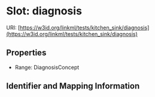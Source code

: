 # Slot: diagnosis

URI: [https://w3id.org/linkml/tests/kitchen_sink/diagnosis](https://w3id.org/linkml/tests/kitchen_sink/diagnosis)



<!-- no inheritance hierarchy -->


## Properties

 * Range: DiagnosisConcept



## Identifier and Mapping Information





